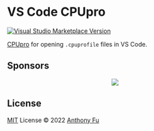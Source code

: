 # VS Code CPUpro

<a href="https://marketplace.visualstudio.com/items?itemName=antfu.cpupro" target="__blank"><img src="https://img.shields.io/visual-studio-marketplace/v/antfu.cpupro.svg?color=eee&amp;label=VS%20Code%20Marketplace&logo=visual-studio-code" alt="Visual Studio Marketplace Version" /></a>

[CPUpro](https://discoveryjs.github.io/cpupro/) for opening `.cpuprofile` files in VS Code.

## Sponsors

<p align="center">
  <a href="https://cdn.jsdelivr.net/gh/antfu/static/sponsors.svg">
    <img src='https://cdn.jsdelivr.net/gh/antfu/static/sponsors.png'/>
  </a>
</p>

## License

[MIT](./LICENSE) License © 2022 [Anthony Fu](https://github.com/antfu)
